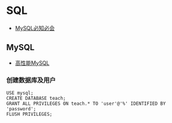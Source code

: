 # SQL #

- [MySQL必知必会](./sql10m/README.md)

## MySQL ##

- [高性能MySQL](./HighPerformanceMySQL/README.md)

### 创建数据库及用户 ###

```
USE mysql;
CREATE DATABASE teach;
GRANT ALL PRIVILEGES ON teach.* TO 'user'@'%' IDENTIFIED BY 'password';
FLUSH PRIVILEGES;
```
